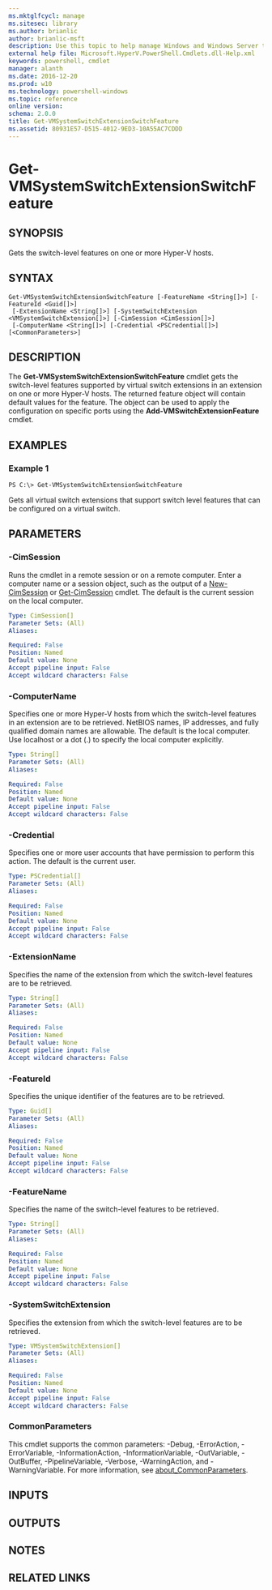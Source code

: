 ```yaml
---
ms.mktglfcycl: manage
ms.sitesec: library
ms.author: brianlic
author: brianlic-msft
description: Use this topic to help manage Windows and Windows Server technologies with Windows PowerShell.
external help file: Microsoft.HyperV.PowerShell.Cmdlets.dll-Help.xml
keywords: powershell, cmdlet
manager: alanth
ms.date: 2016-12-20
ms.prod: w10
ms.technology: powershell-windows
ms.topic: reference
online version: 
schema: 2.0.0
title: Get-VMSystemSwitchExtensionSwitchFeature
ms.assetid: 80931E57-D515-4012-9ED3-10A55AC7CDDD
---
```


# Get-VMSystemSwitchExtensionSwitchFeature

## SYNOPSIS
Gets the switch-level features on one or more Hyper-V hosts.

## SYNTAX

```
Get-VMSystemSwitchExtensionSwitchFeature [-FeatureName <String[]>] [-FeatureId <Guid[]>]
 [-ExtensionName <String[]>] [-SystemSwitchExtension <VMSystemSwitchExtension[]>] [-CimSession <CimSession[]>]
 [-ComputerName <String[]>] [-Credential <PSCredential[]>] [<CommonParameters>]
```

## DESCRIPTION
The **Get-VMSystemSwitchExtensionSwitchFeature** cmdlet gets the switch-level features supported by virtual switch extensions in an extension on one or more Hyper-V hosts.
The returned feature object will contain default values for the feature.
The object can be used to apply the configuration on specific ports using the **Add-VMSwitchExtensionFeature** cmdlet.

## EXAMPLES

### Example 1
```
PS C:\> Get-VMSystemSwitchExtensionSwitchFeature
```

Gets all virtual switch extensions that support switch level features that can be configured on a virtual switch.

## PARAMETERS

### -CimSession
Runs the cmdlet in a remote session or on a remote computer.
Enter a computer name or a session object, such as the output of a [New-CimSession](http://go.microsoft.com/fwlink/p/?LinkId=227967) or [Get-CimSession](http://go.microsoft.com/fwlink/p/?LinkId=227966) cmdlet.
The default is the current session on the local computer.

```yaml
Type: CimSession[]
Parameter Sets: (All)
Aliases: 

Required: False
Position: Named
Default value: None
Accept pipeline input: False
Accept wildcard characters: False
```

### -ComputerName
Specifies one or more Hyper-V hosts from which the switch-level features in an extension are to be retrieved.
NetBIOS names, IP addresses, and fully qualified domain names are allowable.
The default is the local computer.
Use localhost or a dot (.) to specify the local computer explicitly.

```yaml
Type: String[]
Parameter Sets: (All)
Aliases: 

Required: False
Position: Named
Default value: None
Accept pipeline input: False
Accept wildcard characters: False
```

### -Credential
Specifies one or more user accounts that have permission to perform this action.
The default is the current user.

```yaml
Type: PSCredential[]
Parameter Sets: (All)
Aliases: 

Required: False
Position: Named
Default value: None
Accept pipeline input: False
Accept wildcard characters: False
```

### -ExtensionName
Specifies the name of the extension from which the switch-level features are to be retrieved.

```yaml
Type: String[]
Parameter Sets: (All)
Aliases: 

Required: False
Position: Named
Default value: None
Accept pipeline input: False
Accept wildcard characters: False
```

### -FeatureId
Specifies the unique identifier of the features are to be retrieved.

```yaml
Type: Guid[]
Parameter Sets: (All)
Aliases: 

Required: False
Position: Named
Default value: None
Accept pipeline input: False
Accept wildcard characters: False
```

### -FeatureName
Specifies the name of the switch-level features to be retrieved.

```yaml
Type: String[]
Parameter Sets: (All)
Aliases: 

Required: False
Position: Named
Default value: None
Accept pipeline input: False
Accept wildcard characters: False
```

### -SystemSwitchExtension
Specifies the extension from which the switch-level features are to be retrieved.

```yaml
Type: VMSystemSwitchExtension[]
Parameter Sets: (All)
Aliases: 

Required: False
Position: Named
Default value: None
Accept pipeline input: False
Accept wildcard characters: False
```

### CommonParameters
This cmdlet supports the common parameters: -Debug, -ErrorAction, -ErrorVariable, -InformationAction, -InformationVariable, -OutVariable, -OutBuffer, -PipelineVariable, -Verbose, -WarningAction, and -WarningVariable. For more information, see [about_CommonParameters](http://go.microsoft.com/fwlink/?LinkID=113216).

## INPUTS

## OUTPUTS

## NOTES

## RELATED LINKS

